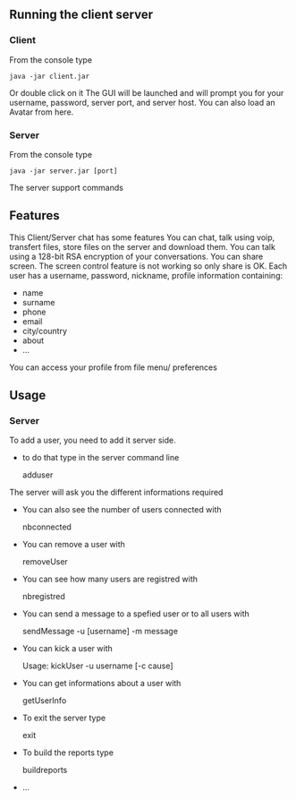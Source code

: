 ## Running the client server

### Client

From the console type

	java -jar client.jar
Or double click on it
The GUI will be launched and will prompt you for your username, password, server port, and server host. You can also load an Avatar from here.
### Server

From the console type

	java -jar server.jar [port]
The server support commands

## Features
This Client/Server chat has some features
You can chat, talk using voip, transfert files, store files on the server and download them.
You can talk using a 128-bit RSA encryption of your conversations.
You can share screen. The screen control feature is not working so only share is OK.
Each user has a username, password, nickname, profile information containing:

- name
- surname
- phone
- email
- city/country
- about
- ...

You can access your profile from file menu/ preferences

## Usage

### Server

To add a user, you need to add it server side.
- to do that type in the server command line 

	adduser

The server will ask you the different informations required
- You can also see the number of users connected with 
	
	nbconnected

- You can remove a user with
	
	removeUser

- You can see how many users are registred with
	
	nbregistred

- You can send a message to a spefied user or to all users with
	
	sendMessage -u [username] -m message

- You can kick a user with

	Usage: kickUser -u username [-c cause]

- You can get informations about a user with
	
	getUserInfo

- To exit the server type
	
	exit

- To build the reports type
	
	buildreports

- ...



